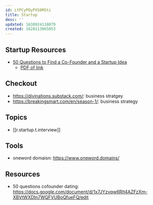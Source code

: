 ```yaml
---
id: LYPCyPOyPX56MSti
title: Startup
desc: ''
updated: 1638924118079
created: 1628113065053
---
```



## Startup Resources

- [50 Questions to Find a Co-Founder and a Startup Idea](https://review.firstround.com/the-founder-dating-playbook-heres-the-process-i-used-to-find-my-co-founder)
  - [PDF of link](https://proof-assets.s3.amazonaws.com/firstround/50%20Questions%20for%20Co-Founders.pdf)

## Checkout
- https://divinations.substack.com/: business stratgey
- https://breakingsmart.com/en/season-1/: business strategy

## Topics
- [[r.startup.t.interview]]

## Tools
- oneword domaisn: https://www.oneword.domains/

## Resources
- 50 questions cofounder dating: https://docs.google.com/document/d/1x7JYzvqw6Rlt4AZFzXm-XBVtWXDIn7WQFVUBoQfueFQ/edit
